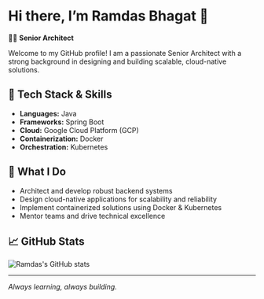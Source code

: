 # Hi there, I’m Ramdas Bhagat 👋

👨‍💻 **Senior Architect**

Welcome to my GitHub profile! I am a passionate Senior Architect with a strong background in designing and building scalable, cloud-native solutions.

## 🚀 Tech Stack & Skills

- **Languages:** Java
- **Frameworks:** Spring Boot
- **Cloud:** Google Cloud Platform (GCP)
- **Containerization:** Docker
- **Orchestration:** Kubernetes

## 🌟 What I Do

- Architect and develop robust backend systems
- Design cloud-native applications for scalability and reliability
- Implement containerized solutions using Docker & Kubernetes
- Mentor teams and drive technical excellence

## 📈 GitHub Stats

![Ramdas's GitHub stats](https://github-readme-stats.vercel.app/api?username=ramdas-bhagat&show_icons=true&theme=default)

---

_Always learning, always building._
